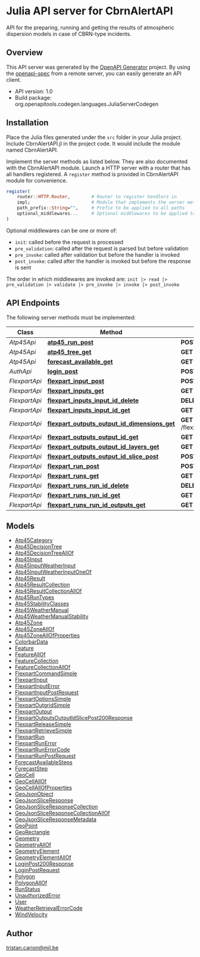 # Julia API server for CbrnAlertAPI

API for the preparing, running and getting the results of atmospheric dispersion models in case of CBRN-type incidents.

## Overview
This API server was generated by the [OpenAPI Generator](https://openapi-generator.tech) project.  By using the [openapi-spec](https://openapis.org) from a remote server, you can easily generate an API client.

- API version: 1.0
- Build package: org.openapitools.codegen.languages.JuliaServerCodegen


## Installation
Place the Julia files generated under the `src` folder in your Julia project. Include CbrnAlertAPI.jl in the project code.
It would include the module named CbrnAlertAPI.

Implement the server methods as listed below. They are also documented with the CbrnAlertAPI module.
Launch a HTTP server with a router that has all handlers registered. A `register` method is provided in CbrnAlertAPI module for convenience.

```julia
register(
    router::HTTP.Router,        # Router to register handlers in
    impl;                       # Module that implements the server methods
    path_prefix::String="",     # Prefix to be applied to all paths
    optional_middlewares...     # Optional middlewares to be applied to all handlers
)
```

Optional middlewares can be one or more of:
- `init`: called before the request is processed
- `pre_validation`: called after the request is parsed but before validation
- `pre_invoke`: called after validation but before the handler is invoked
- `post_invoke`: called after the handler is invoked but before the response is sent

The order in which middlewares are invoked are:
`init |> read |> pre_validation |> validate |> pre_invoke |> invoke |> post_invoke`


## API Endpoints

The following server methods must be implemented:

Class | Method | HTTP request | Description
------------ | ------------- | ------------- | -------------
*Atp45Api* | [**atp45_run_post**](docs/Atp45Api.md#atp45_run_post) | **POST** /atp45/run | 
*Atp45Api* | [**atp45_tree_get**](docs/Atp45Api.md#atp45_tree_get) | **GET** /atp45/tree | 
*Atp45Api* | [**forecast_available_get**](docs/Atp45Api.md#forecast_available_get) | **GET** /forecast/available | 
*AuthApi* | [**login_post**](docs/AuthApi.md#login_post) | **POST** /login | 
*FlexpartApi* | [**flexpart_input_post**](docs/FlexpartApi.md#flexpart_input_post) | **POST** /flexpart/input | 
*FlexpartApi* | [**flexpart_inputs_get**](docs/FlexpartApi.md#flexpart_inputs_get) | **GET** /flexpart/inputs | 
*FlexpartApi* | [**flexpart_inputs_input_id_delete**](docs/FlexpartApi.md#flexpart_inputs_input_id_delete) | **DELETE** /flexpart/inputs/{inputId} | 
*FlexpartApi* | [**flexpart_inputs_input_id_get**](docs/FlexpartApi.md#flexpart_inputs_input_id_get) | **GET** /flexpart/inputs/{inputId} | 
*FlexpartApi* | [**flexpart_outputs_output_id_dimensions_get**](docs/FlexpartApi.md#flexpart_outputs_output_id_dimensions_get) | **GET** /flexpart/outputs/{outputId}/dimensions | 
*FlexpartApi* | [**flexpart_outputs_output_id_get**](docs/FlexpartApi.md#flexpart_outputs_output_id_get) | **GET** /flexpart/outputs/{outputId} | 
*FlexpartApi* | [**flexpart_outputs_output_id_layers_get**](docs/FlexpartApi.md#flexpart_outputs_output_id_layers_get) | **GET** /flexpart/outputs/{outputId}/layers | 
*FlexpartApi* | [**flexpart_outputs_output_id_slice_post**](docs/FlexpartApi.md#flexpart_outputs_output_id_slice_post) | **POST** /flexpart/outputs/{outputId}/slice | 
*FlexpartApi* | [**flexpart_run_post**](docs/FlexpartApi.md#flexpart_run_post) | **POST** /flexpart/run | 
*FlexpartApi* | [**flexpart_runs_get**](docs/FlexpartApi.md#flexpart_runs_get) | **GET** /flexpart/runs | 
*FlexpartApi* | [**flexpart_runs_run_id_delete**](docs/FlexpartApi.md#flexpart_runs_run_id_delete) | **DELETE** /flexpart/runs/{runId} | 
*FlexpartApi* | [**flexpart_runs_run_id_get**](docs/FlexpartApi.md#flexpart_runs_run_id_get) | **GET** /flexpart/runs/{runId} | 
*FlexpartApi* | [**flexpart_runs_run_id_outputs_get**](docs/FlexpartApi.md#flexpart_runs_run_id_outputs_get) | **GET** /flexpart/runs/{runId}/outputs | 



## Models

 - [Atp45Category](docs/Atp45Category.md)
 - [Atp45DecisionTree](docs/Atp45DecisionTree.md)
 - [Atp45DecisionTreeAllOf](docs/Atp45DecisionTreeAllOf.md)
 - [Atp45Input](docs/Atp45Input.md)
 - [Atp45InputWeatherInput](docs/Atp45InputWeatherInput.md)
 - [Atp45InputWeatherInputOneOf](docs/Atp45InputWeatherInputOneOf.md)
 - [Atp45Result](docs/Atp45Result.md)
 - [Atp45ResultCollection](docs/Atp45ResultCollection.md)
 - [Atp45ResultCollectionAllOf](docs/Atp45ResultCollectionAllOf.md)
 - [Atp45RunTypes](docs/Atp45RunTypes.md)
 - [Atp45StabilityClasses](docs/Atp45StabilityClasses.md)
 - [Atp45WeatherManual](docs/Atp45WeatherManual.md)
 - [Atp45WeatherManualStability](docs/Atp45WeatherManualStability.md)
 - [Atp45Zone](docs/Atp45Zone.md)
 - [Atp45ZoneAllOf](docs/Atp45ZoneAllOf.md)
 - [Atp45ZoneAllOfProperties](docs/Atp45ZoneAllOfProperties.md)
 - [ColorbarData](docs/ColorbarData.md)
 - [Feature](docs/Feature.md)
 - [FeatureAllOf](docs/FeatureAllOf.md)
 - [FeatureCollection](docs/FeatureCollection.md)
 - [FeatureCollectionAllOf](docs/FeatureCollectionAllOf.md)
 - [FlexpartCommandSimple](docs/FlexpartCommandSimple.md)
 - [FlexpartInput](docs/FlexpartInput.md)
 - [FlexpartInputError](docs/FlexpartInputError.md)
 - [FlexpartInputPostRequest](docs/FlexpartInputPostRequest.md)
 - [FlexpartOptionsSimple](docs/FlexpartOptionsSimple.md)
 - [FlexpartOutgridSimple](docs/FlexpartOutgridSimple.md)
 - [FlexpartOutput](docs/FlexpartOutput.md)
 - [FlexpartOutputsOutputIdSlicePost200Response](docs/FlexpartOutputsOutputIdSlicePost200Response.md)
 - [FlexpartReleaseSimple](docs/FlexpartReleaseSimple.md)
 - [FlexpartRetrieveSimple](docs/FlexpartRetrieveSimple.md)
 - [FlexpartRun](docs/FlexpartRun.md)
 - [FlexpartRunError](docs/FlexpartRunError.md)
 - [FlexpartRunErrorCode](docs/FlexpartRunErrorCode.md)
 - [FlexpartRunPostRequest](docs/FlexpartRunPostRequest.md)
 - [ForecastAvailableSteps](docs/ForecastAvailableSteps.md)
 - [ForecastStep](docs/ForecastStep.md)
 - [GeoCell](docs/GeoCell.md)
 - [GeoCellAllOf](docs/GeoCellAllOf.md)
 - [GeoCellAllOfProperties](docs/GeoCellAllOfProperties.md)
 - [GeoJsonObject](docs/GeoJsonObject.md)
 - [GeoJsonSliceResponse](docs/GeoJsonSliceResponse.md)
 - [GeoJsonSliceResponseCollection](docs/GeoJsonSliceResponseCollection.md)
 - [GeoJsonSliceResponseCollectionAllOf](docs/GeoJsonSliceResponseCollectionAllOf.md)
 - [GeoJsonSliceResponseMetadata](docs/GeoJsonSliceResponseMetadata.md)
 - [GeoPoint](docs/GeoPoint.md)
 - [GeoRectangle](docs/GeoRectangle.md)
 - [Geometry](docs/Geometry.md)
 - [GeometryAllOf](docs/GeometryAllOf.md)
 - [GeometryElement](docs/GeometryElement.md)
 - [GeometryElementAllOf](docs/GeometryElementAllOf.md)
 - [LoginPost200Response](docs/LoginPost200Response.md)
 - [LoginPostRequest](docs/LoginPostRequest.md)
 - [Polygon](docs/Polygon.md)
 - [PolygonAllOf](docs/PolygonAllOf.md)
 - [RunStatus](docs/RunStatus.md)
 - [UnauthorizedError](docs/UnauthorizedError.md)
 - [User](docs/User.md)
 - [WeatherRetrievalErrorCode](docs/WeatherRetrievalErrorCode.md)
 - [WindVelocity](docs/WindVelocity.md)



## Author

tristan.carion@mil.be

